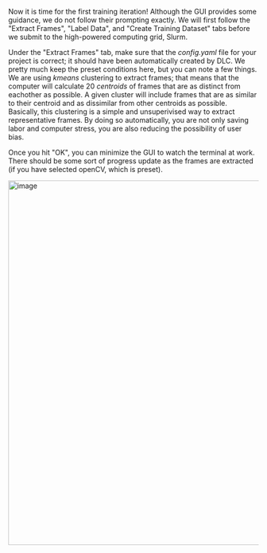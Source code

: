 Now it is time for the first training iteration! Although the GUI provides some guidance, we do not follow their prompting exactly. We will first follow the "Extract Frames", "Label Data", and "Create Training Dataset" tabs before we submit to the high-powered computing grid, Slurm. 

Under the "Extract Frames" tab, make sure that the _config.yaml_ file for your project is correct; it should have been automatically created by DLC. We pretty much keep the preset conditions here, but you can note a few things. We are using _kmeans_ clustering to extract frames; that means that the computer will calculate 20 _centroids_ of frames that are as distinct from eachother as possible. A given cluster will include frames that are as similar to their centroid and as dissimilar from other centroids as possible. Basically, this clustering is a simple and unsuperivised way to extract representative frames. By doing so automatically, you are not only saving labor and computer stress, you are also reducing the possibility of user bias. 

Once you hit "OK", you can minimize the GUI to watch the terminal at work. There should be some sort of progress update as the frames are extracted (if you have selected openCV, which is preset). 

<img width="732" alt="image" src="https://user-images.githubusercontent.com/86625869/190879885-1d526a11-3f5e-4673-8ccd-5cc8adce8a36.png">

